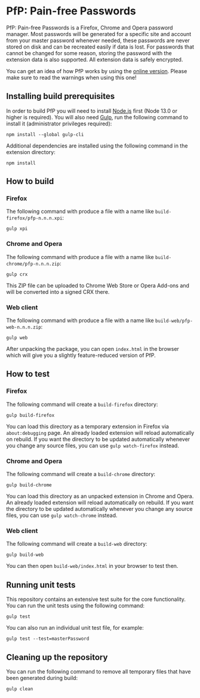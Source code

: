PfP: Pain-free Passwords
========================

PfP: Pain-free Passwords is a Firefox, Chrome and Opera password manager. Most passwords will be generated for a specific site and account from your master password whenever needed, these passwords are never stored on disk and can be recreated easily if data is lost. For passwords that cannot be changed for some reason, storing the password with the extension data is also supported. All extension data is safely encrypted.

You can get an idea of how PfP works by using the [online version](https://pfp.works/webclient/). Please make sure to read the warnings when using this one!

Installing build prerequisites
------------------------------

In order to build PfP you will need to install [Node.js](https://nodejs.org/) first (Node 13.0 or higher is required). You will also need [Gulp](http://gulpjs.com/), run the following command to install it (administrator privileges required):

    npm install --global gulp-cli

Additional dependencies are installed using the following command in the extension directory:

    npm install

How to build
------------

### Firefox

The following command with produce a file with a name like `build-firefox/pfp-n.n.n.xpi`:

    gulp xpi

### Chrome and Opera

The following command with produce a file with a name like `build-chrome/pfp-n.n.n.zip`:

    gulp crx

This ZIP file can be uploaded to Chrome Web Store or Opera Add-ons and will be converted into a signed CRX there.

### Web client

The following command with produce a file with a name like `build-web/pfp-web-n.n.n.zip`:

    gulp web

After unpacking the package, you can open `index.html` in the browser which will give you a slightly feature-reduced version of PfP.

How to test
-----------

### Firefox

The following command will create a `build-firefox` directory:

    gulp build-firefox

You can load this directory as a temporary extension in Firefox via `about:debugging` page. An already loaded extension will reload automatically on rebuild. If you want the directory to be updated automatically whenever you change any source files, you can use `gulp watch-firefox` instead.

### Chrome and Opera

The following command will create a `build-chrome` directory:

    gulp build-chrome

You can load this directory as an unpacked extension in Chrome and Opera. An already loaded extension will reload automatically on rebuild. If you want the directory to be updated automatically whenever you change any source files, you can use `gulp watch-chrome` instead.

### Web client

The following command will create a `build-web` directory:

    gulp build-web

You can then open `build-web/index.html` in your browser to test then.

Running unit tests
------------------

This repository contains an extensive test suite for the core functionality. You can run the unit tests using the following command:

    gulp test

You can also run an individual unit test file, for example:

    gulp test --test=masterPassword

Cleaning up the repository
--------------------------

You can run the following command to remove all temporary files that have been generated during build:

    gulp clean
